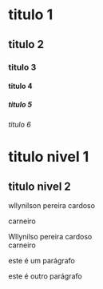 # titulo 1
## titulo 2
### titulo 3
#### titulo 4
##### titulo 5
###### titulo 6


titulo nivel 1
=
titulo nivel 2
-

wllynilson pereira cardoso <p/> carneiro

Wllynilso pereira cardoso <br/> carneiro

<p>este é um parágrafo </p> este é outro parágrafo
